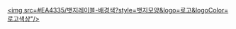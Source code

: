<a href="버튼을 눌렀을 때 이동할 링크" target="_blank"><img src=#EA4335/뱃지레이블-배경색?style=뱃지모양&logo=로고&logoColor=로고색상"/></a>
